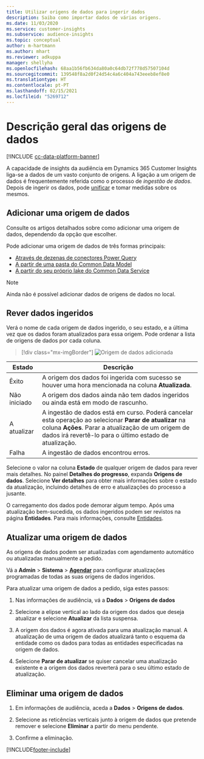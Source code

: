 ```yaml
---
title: Utilizar origens de dados para ingerir dados
description: Saiba como importar dados de várias origens.
ms.date: 11/03/2020
ms.service: customer-insights
ms.subservice: audience-insights
ms.topic: conceptual
author: m-hartmann
ms.author: mhart
ms.reviewer: adkuppa
manager: shellyha
ms.openlocfilehash: 68aa1b56fb634da80a0c64db72f778d57507104d
ms.sourcegitcommit: 139548f8a2d0f24d54c4a6c404a743eeeb8ef8e0
ms.translationtype: HT
ms.contentlocale: pt-PT
ms.lasthandoff: 02/15/2021
ms.locfileid: "5269712"
---
```

# <a name="data-sources-overview"></a>Descrição geral das origens de dados

[!INCLUDE [cc-data-platform-banner](../includes/cc-data-platform-banner.md)]

A capacidade de insights da audiência em Dynamics 365 Customer Insights liga-se a dados de um vasto conjunto de origens. A ligação a um origem de dados é frequentemente referida como o processo de *ingestão de dados*. Depois de ingerir os dados, pode [unificar](data-unification.md) e tomar medidas sobre os mesmos.

## <a name="add-a-data-source"></a>Adicionar uma origem de dados

Consulte os artigos detalhados sobre como adicionar uma origem de dados, dependendo da opção que escolher.

Pode adicionar uma origem de dados de três formas principais:

- [Através de dezenas de conectores Power Query](connect-power-query.md)
- [A partir de uma pasta do Common Data Model](connect-common-data-model.md)
- [A partir do seu próprio lake do Common Data Service](connect-common-data-service-lake.md)

> [!NOTE]
> Ainda não é possível adicionar dados de origens de dados no local.

## <a name="review-ingested-data"></a>Rever dados ingeridos

Verá o nome de cada origem de dados ingerido, o seu estado, e a última vez que os dados foram atualizados para essa origem. Pode ordenar a lista de origens de dados por cada coluna.

> [!div class="mx-imgBorder"]
> ![Origem de dados adicionada](media/configure-data-datasource-added.png "Origem de dados adicionada")

|Estado  |Descrição  |
|---------|---------|
|Êxito   |A origem dos dados foi ingerida com sucesso se houver uma hora mencionada na coluna **Atualizada**.
|Não iniciado   |A origem dos dados ainda não tem dados ingeridos ou ainda está em modo de rascunho.         |
|A atualizar    |A ingestão de dados está em curso. Poderá cancelar esta operação ao selecionar **Parar de atualizar** na coluna **Ações**. Parar a atualização de um origem de dados irá revertê-lo para o último estado de atualização.       |
|Falha     |A ingestão de dados encontrou erros.         |

Selecione o valor na coluna **Estado** de qualquer origem de dados para rever mais detalhes. No painel **Detalhes do progresso**, expanda **Origens de dados**. Selecione **Ver detalhes** para obter mais informações sobre o estado da atualização, incluindo detalhes de erro e atualizações do processo a jusante.

O carregamento dos dados pode demorar algum tempo. Após uma atualização bem-sucedida, os dados ingeridos podem ser revistos na página **Entidades**. Para mais informações, consulte [Entidades](entities.md).

## <a name="refresh-a-data-source"></a>Atualizar uma origem de dados

As origens de dados podem ser atualizadas com agendamento automático ou atualizadas manualmente a pedido. 

Vá a **Admin** > **Sistema** > [**Agendar**](system.md#schedule-tab) para configurar atualizações programadas de todas as suas origens de dados ingeridos.

Para atualizar uma origem de dados a pedido, siga estes passos:

1. Nas informações de audiência, vá a **Dados** > **Origens de dados**

2. Selecione a elipse vertical ao lado da origem dos dados que deseja atualizar e selecione **Atualizar** da lista suspensa.

3. A origem dos dados é agora ativada para uma atualização manual. A atualização de uma origem de dados atualizará tanto o esquema da entidade como os dados para todas as entidades especificadas na origem de dados.

4. Selecione **Parar de atualizar** se quiser cancelar uma atualização existente e a origem dos dados reverterá para o seu último estado de atualização.

## <a name="delete-a-data-source"></a>Eliminar uma origem de dados

1. Em informações de audiência, aceda a **Dados** > **Origens de dados**.

2. Selecione as reticências verticais junto à origem de dados que pretende remover e selecione **Eliminar** a partir do menu pendente.

3. Confirme a eliminação.


[!INCLUDE[footer-include](../includes/footer-banner.md)]